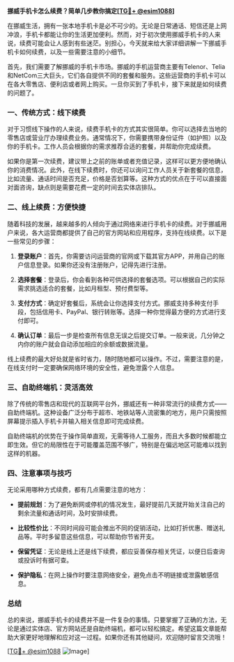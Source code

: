 **挪威手机卡怎么续费？简单几步教你搞定[[TG💪+ @esim1088](https://t.me/s/esim1088)]**

在挪威生活，拥有一张本地手机卡是必不可少的。无论是日常通话、短信还是上网冲浪，手机卡都能让你的生活更加便利。然而，对于初次使用挪威手机卡的人来说，续费可能会让人感到有些迷茫。别担心，今天就来给大家详细讲解一下挪威手机卡如何续费，以及一些需要注意的小细节。

首先，我们需要了解挪威的手机卡市场。挪威的手机运营商主要有Telenor、Telia和NetCom三大巨头，它们各自提供不同的套餐和服务。这些运营商的手机卡可以在各大零售店、便利店或者网上购买。一旦你买到了手机卡，接下来就是如何续费的问题了。

### 一、传统方式：线下续费

对于习惯线下操作的人来说，续费手机卡的方式其实很简单。你可以选择去当地的零售店或营业厅办理续费业务。通常情况下，你需要携带身份证件（如护照）以及你的手机卡。工作人员会根据你的需求推荐合适的套餐，并帮助你完成续费。

如果你是第一次续费，建议带上之前的账单或者充值记录，这样可以更方便地确认你的消费情况。此外，在线下续费时，你还可以询问工作人员关于新套餐的信息，比如流量、通话时间是否充足，价格是否划算等。这种方式的优点在于可以直接面对面咨询，缺点则是需要花费一定的时间去实体店排队。

### 二、线上续费：方便快捷

随着科技的发展，越来越多的人倾向于通过网络来进行手机卡的续费。对于挪威用户来说，各大运营商都提供了自己的官方网站和应用程序，支持在线续费。以下是一些常见的步骤：

1. **登录账户**：首先，你需要访问运营商的官网或下载其官方APP，并用自己的账户信息登录。如果你还没有注册账户，记得先进行注册。
   
2. **选择套餐**：登录后，你会看到各种可供选择的套餐选项。可以根据自己的实际需求挑选适合的套餐，比如月租型、预付费型等。

3. **支付方式**：确定好套餐后，系统会让你选择支付方式。挪威支持多种支付手段，包括信用卡、PayPal、银行转账等。选择一种你觉得最方便的方式进行支付即可。

4. **确认订单**：最后一步是检查所有信息无误之后提交订单。一般来说，几分钟之内你的账户就会自动添加相应的余额或数据流量。

线上续费的最大好处就是省时省力，随时随地都可以操作。不过，需要注意的是，在线支付时一定要确保网络环境的安全性，避免泄露个人信息。

### 三、自助终端机：灵活高效

除了传统的零售店和现代的互联网平台外，挪威还有一种非常流行的续费方式——自助终端机。这种设备广泛分布于超市、地铁站等人流密集的地方，用户只需按照屏幕提示插入手机卡并输入相关信息即可完成续费。

自助终端机的优势在于操作简单直观，无需等待人工服务，而且大多数时候都能立即生效。但它的局限性在于可能覆盖范围不够广，特别是在偏远地区可能难以找到这样的机器。

### 四、注意事项与技巧

无论采用哪种方式续费，都有几点需要注意的地方：

- **提前规划**：为了避免断网或停机的情况发生，最好提前几天就开始关注自己的剩余流量和通话时间，及时安排续费。
  
- **比较性价比**：不同时间段可能会推出不同的促销活动，比如打折优惠、赠送礼品等。平时多留意这些信息，可以帮助你节省开支。

- **保留凭证**：无论是线上还是线下续费，都应妥善保存相关凭证，以便日后查询或投诉时有据可查。

- **保护隐私**：在网上操作时要注意网络安全，避免点击不明链接或泄露敏感信息。

### 总结

总的来说，挪威手机卡的续费并不是一件复杂的事情。只要掌握了正确的方法，无论是通过实体店、官方网站还是自助终端机，都可以轻松搞定。希望这篇文章能帮助大家更好地理解和应对这一过程。如果你还有其他疑问，欢迎随时留言交流哦！

[[TG💪+ @esim1088](https://t.me/s/esim1088) ![Image](https://i.postimg.cc/4NQfJmqS/Snipaste-2025-05-13-00-14-12.png)]